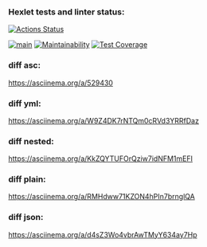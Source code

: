 ### Hexlet tests and linter status:
[![Actions Status](https://github.com/Alaiv/frontend-project-46/workflows/hexlet-check/badge.svg)](https://github.com/Alaiv/frontend-project-46/actions)

[![main](https://github.com/Alaiv/frontend-project-46/actions/workflows/main.yml/badge.svg)](https://github.com/Alaiv/frontend-project-46/actions/workflows/main.yml)
[![Maintainability](https://api.codeclimate.com/v1/badges/87ba546b9203c6a2729e/maintainability)](https://codeclimate.com/github/Alaiv/frontend-project-46/maintainability) 
[![Test Coverage](https://api.codeclimate.com/v1/badges/87ba546b9203c6a2729e/test_coverage)](https://codeclimate.com/github/Alaiv/frontend-project-46/test_coverage)


### diff asc:
https://asciinema.org/a/529430
### diff yml:
https://asciinema.org/a/W9Z4DK7rNTQm0cRVd3YRRfDaz
### diff nested:
https://asciinema.org/a/KkZQYTUFOrQziw7idNFM1mEFI
### diff plain:
https://asciinema.org/a/RMHdww71KZON4hPIn7brnglQA
### diff json:
https://asciinema.org/a/d4sZ3Wo4vbrAwTMyY634ay7Hp
